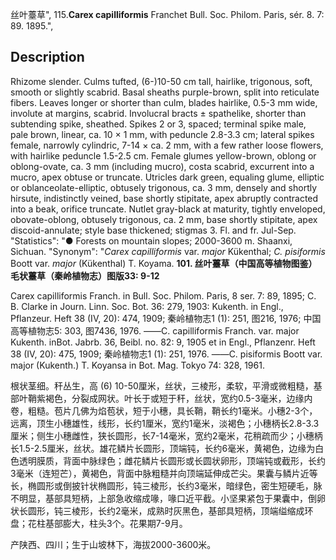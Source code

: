 丝叶薹草",
115.**Carex capilliformis** Franchet Bull. Soc. Philom. Paris, sér. 8. 7: 89. 1895.",

## Description
Rhizome slender. Culms tufted, (6-)10-50 cm tall, hairlike, trigonous, soft, smooth or slightly scabrid. Basal sheaths purple-brown, split into reticulate fibers. Leaves longer or shorter than culm, blades hairlike, 0.5-3 mm wide, involute at margins, scabrid. Involucral bracts ± spathelike, shorter than subtending spike, sheathed. Spikes 2 or 3, spaced; terminal spike male, pale brown, linear, ca. 10 × 1 mm, with peduncle 2.8-3.3 cm; lateral spikes female, narrowly cylindric, 7-14 × ca. 2 mm, with a few rather loose flowers, with hairlike peduncle 1.5-2.5 cm. Female glumes yellow-brown, oblong or oblong-ovate, ca. 3 mm (including mucro), costa scabrid, excurrent into a mucro, apex obtuse or truncate. Utricles dark green, equaling glume, elliptic or oblanceolate-elliptic, obtusely trigonous, ca. 3 mm, densely and shortly hirsute, indistinctly veined, base shortly stipitate, apex abruptly contracted into a beak, orifice truncate. Nutlet gray-black at maturity, tightly enveloped, obovate-oblong, obtusely trigonous, ca. 2 mm, base shortly stipitate, apex discoid-annulate; style base thickened; stigmas 3. Fl. and fr. Jul-Sep.
  "Statistics": "● Forests on mountain slopes; 2000-3600 m. Shaanxi, Sichuan.
  "Synonym": "*Carex capilliformis* var. *major* Kükenthal; *C. pisiformis* Boott var. *major* (Kükenthal) T. Koyama.
**101. 丝叶薹草（中国高等植物图鉴）毛状薹草（秦岭植物志）图版33: 9-12**

Carex capilliformis Franch. in Bull. Soc. Philom. Paris, 8 ser. 7: 89, 1895; C. B. Clarke in Journ. Linn. Soc. Bot. 36: 279, 1903: Kukenth. in Engl., Pflanzeur. Heft 38 (IV, 20): 474, 1909; 秦岭植物志1 (1): 251, 图216, 1976; 中国高等植物志5: 303, 图7436, 1976. ——C. capilliformis Franch. var. major Kukenth. inBot. Jabrb. 36, Beibl. no. 82: 9, 1905 et in Engl., Pflanzenr. Heft 38 (IV, 20): 475, 1909; 秦岭植物志1 (1): 251, 1976. ——C. pisiformis Boott var. major (Kukenth.) T. Koyansa in Bot. Mag. Tokyo 74: 328, 1961.

根状茎细。秆丛生，高 (6) 10-50厘米，丝状，三棱形，柔软，平滑或微粗糙，基部叶鞘紫褐色，分裂成网状。叶长于或短于秆，丝状，宽约0.5-3毫米，边缘内卷，粗糙。苞片几佛为焰苞状，短于小穗，具长鞘，鞘长约1毫米。小穗2-3个，远离，顶生小穗雄性，线形，长约1厘米，宽约1毫米，淡褐色；小穗柄长2.8-3.3厘米；侧生小穗雌性，狭长圆形，长7-14毫米，宽约2毫米，花稍疏而少；小穗柄长1.5-2.5厘米，丝状。雄花鳞片长圆形，顶端钝，长约6毫米，黄褐色，边缘为白色透明膜质，背面中脉绿色；雌花鳞片长圆形或长圆状卵形，顶端钝或截形，长约3毫米（连短芒），黄褐色，背面中脉粗糙并向顶端延伸成芒尖。果囊与鳞片近等长，椭圆形或倒披针状椭圆形，钝三棱形，长约3毫米，暗绿色，密生短硬毛，脉不明显，基部具短柄，上部急收缩成喙，喙口近平截。小坚果紧包于果囊中，倒卵状长圆形，钝三棱形，长约2毫米，成熟时灰黑色，基部具短柄，顶端缢缩成环盘；花柱基部膨大，柱头3个。花果期7-9月。

产陕西、四川；生于山坡林下，海拔2000-3600米。
